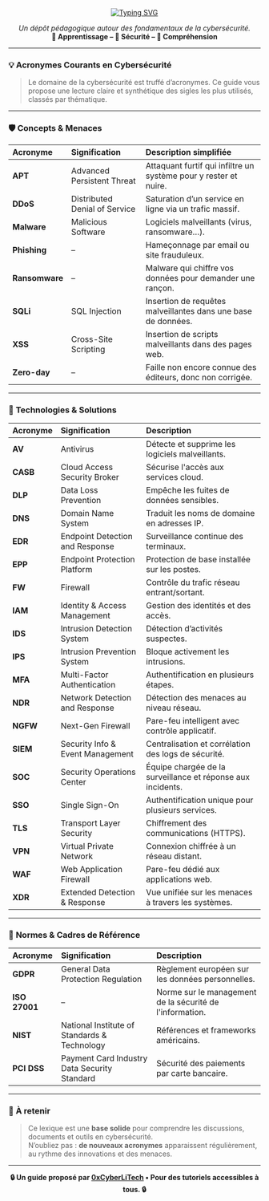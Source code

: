 <div align="center">

<a href="https://github.com/0xCyberLiTech">
  <img src="https://readme-typing-svg.herokuapp.com?font=Fira+Code&size=32&pause=1000&color=D14A4A&center=true&vCenter=true&width=1000&lines=ACRONYMES+EN+CYBERSÉCURITÉ;Comprendre+le+vocabulaire+essentiel" alt="Typing SVG" />
</a>

<p align="center">
  <em>Un dépôt pédagogique autour des fondamentaux de la cybersécurité.</em><br>
  <b>📘 Apprentissage – 🔐 Sécurité – 🧠 Compréhension</b>
</p>

</div>

---

### 💡 **Acronymes Courants en Cybersécurité**

> Le domaine de la cybersécurité est truffé d’acronymes. Ce guide vous propose une lecture claire et synthétique des sigles les plus utilisés, classés par thématique.

---

### 🛡️ **Concepts & Menaces**

| Acronyme | Signification | Description simplifiée |
|:--|:--|:--|
| **APT** | Advanced Persistent Threat | Attaquant furtif qui infiltre un système pour y rester et nuire. |
| **DDoS** | Distributed Denial of Service | Saturation d’un service en ligne via un trafic massif. |
| **Malware** | Malicious Software | Logiciels malveillants (virus, ransomware…). |
| **Phishing** | – | Hameçonnage par email ou site frauduleux. |
| **Ransomware** | – | Malware qui chiffre vos données pour demander une rançon. |
| **SQLi** | SQL Injection | Insertion de requêtes malveillantes dans une base de données. |
| **XSS** | Cross-Site Scripting | Insertion de scripts malveillants dans des pages web. |
| **Zero-day** | – | Faille non encore connue des éditeurs, donc non corrigée. |

---

### 🧰 **Technologies & Solutions**

| Acronyme | Signification | Description |
|:--|:--|:--|
| **AV** | Antivirus | Détecte et supprime les logiciels malveillants. |
| **CASB** | Cloud Access Security Broker | Sécurise l'accès aux services cloud. |
| **DLP** | Data Loss Prevention | Empêche les fuites de données sensibles. |
| **DNS** | Domain Name System | Traduit les noms de domaine en adresses IP. |
| **EDR** | Endpoint Detection and Response | Surveillance continue des terminaux. |
| **EPP** | Endpoint Protection Platform | Protection de base installée sur les postes. |
| **FW** | Firewall | Contrôle du trafic réseau entrant/sortant. |
| **IAM** | Identity & Access Management | Gestion des identités et des accès. |
| **IDS** | Intrusion Detection System | Détection d’activités suspectes. |
| **IPS** | Intrusion Prevention System | Bloque activement les intrusions. |
| **MFA** | Multi-Factor Authentication | Authentification en plusieurs étapes. |
| **NDR** | Network Detection and Response | Détection des menaces au niveau réseau. |
| **NGFW** | Next-Gen Firewall | Pare-feu intelligent avec contrôle applicatif. |
| **SIEM** | Security Info & Event Management | Centralisation et corrélation des logs de sécurité. |
| **SOC** | Security Operations Center | Équipe chargée de la surveillance et réponse aux incidents. |
| **SSO** | Single Sign-On | Authentification unique pour plusieurs services. |
| **TLS** | Transport Layer Security | Chiffrement des communications (HTTPS). |
| **VPN** | Virtual Private Network | Connexion chiffrée à un réseau distant. |
| **WAF** | Web Application Firewall | Pare-feu dédié aux applications web. |
| **XDR** | Extended Detection & Response | Vue unifiée sur les menaces à travers les systèmes. |

---

### 📜 **Normes & Cadres de Référence**

| Acronyme | Signification | Description |
|:--|:--|:--|
| **GDPR** | General Data Protection Regulation | Règlement européen sur les données personnelles. |
| **ISO 27001** | – | Norme sur le management de la sécurité de l'information. |
| **NIST** | National Institute of Standards & Technology | Références et frameworks américains. |
| **PCI DSS** | Payment Card Industry Data Security Standard | Sécurité des paiements par carte bancaire. |

---

### 📎 **À retenir**

> Ce lexique est une **base solide** pour comprendre les discussions, documents et outils en cybersécurité.  
> N’oubliez pas : **de nouveaux acronymes** apparaissent régulièrement, au rythme des innovations et des menaces.

---

<p align="center">
  <b>🔒 Un guide proposé par <a href="https://github.com/0xCyberLiTech">0xCyberLiTech</a> • Pour des tutoriels accessibles à tous. 🔒</b>
</p>
